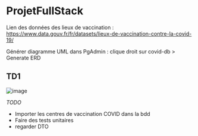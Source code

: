 # ProjetFullStack

Lien des données des lieux de vaccination : https://www.data.gouv.fr/fr/datasets/lieux-de-vaccination-contre-la-covid-19/

Générer diagramme UML dans PgAdmin :
clique droit sur covid-db > Generate ERD

## TD1
![image](https://user-images.githubusercontent.com/67641786/191991447-46ee7022-9c08-46ba-ac32-1d26369c394f.png)

*TODO*
- Importer les centres de vaccination COVID dans la bdd
- Faire des tests unitaires
- regarder DTO
